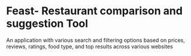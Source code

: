 # Feast- Restaurant comparison and suggestion Tool
An application with various search and filtering options based on prices, reviews, ratings, food type, and top results across various websites
